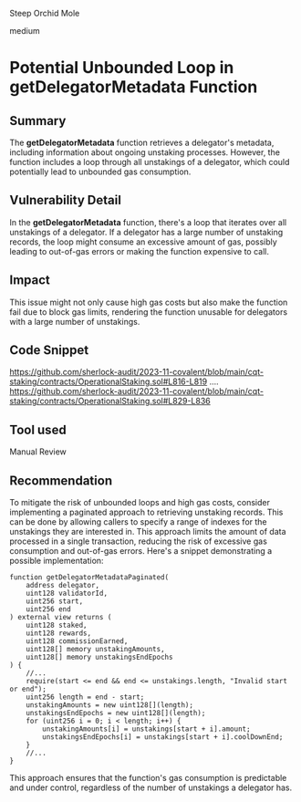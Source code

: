Steep Orchid Mole

medium

# Potential Unbounded Loop in getDelegatorMetadata Function

## Summary
The **getDelegatorMetadata** function retrieves a delegator's metadata, including information about ongoing unstaking processes. However, the function includes a loop through all unstakings of a delegator, which could potentially lead to unbounded gas consumption.
## Vulnerability Detail
In the **getDelegatorMetadata** function, there's a loop that iterates over all unstakings of a delegator. If a delegator has a large number of unstaking records, the loop might consume an excessive amount of gas, possibly leading to out-of-gas errors or making the function expensive to call.
## Impact
This issue might not only cause high gas costs but also make the function fail due to block gas limits, rendering the function unusable for delegators with a large number of unstakings.
## Code Snippet
https://github.com/sherlock-audit/2023-11-covalent/blob/main/cqt-staking/contracts/OperationalStaking.sol#L816-L819
....
https://github.com/sherlock-audit/2023-11-covalent/blob/main/cqt-staking/contracts/OperationalStaking.sol#L829-L836

## Tool used

Manual Review

## Recommendation
To mitigate the risk of unbounded loops and high gas costs, consider implementing a paginated approach to retrieving unstaking records. This can be done by allowing callers to specify a range of indexes for the unstakings they are interested in. This approach limits the amount of data processed in a single transaction, reducing the risk of excessive gas consumption and out-of-gas errors. Here's a snippet demonstrating a possible implementation:

```solidity
function getDelegatorMetadataPaginated(
    address delegator,
    uint128 validatorId,
    uint256 start,
    uint256 end
) external view returns (
    uint128 staked,
    uint128 rewards,
    uint128 commissionEarned,
    uint128[] memory unstakingAmounts,
    uint128[] memory unstakingsEndEpochs
) {
    //...
    require(start <= end && end <= unstakings.length, "Invalid start or end");
    uint256 length = end - start;
    unstakingAmounts = new uint128[](length);
    unstakingsEndEpochs = new uint128[](length);
    for (uint256 i = 0; i < length; i++) {
        unstakingAmounts[i] = unstakings[start + i].amount;
        unstakingsEndEpochs[i] = unstakings[start + i].coolDownEnd;
    }
    //...
}
```
This approach ensures that the function's gas consumption is predictable and under control, regardless of the number of unstakings a delegator has.